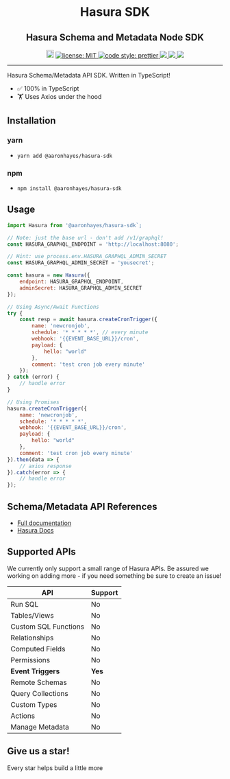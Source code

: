 <h1 align="center">Hasura SDK</h1>
<h2 align="center">Hasura Schema and Metadata Node SDK</h2>

<p align="center">
 <a href="https://badge.fury.io/js/%40aaronhayes%2Fhasura-sdk"><img src="https://badge.fury.io/js/%40aaronhayes%2Fhasura-sdk.svg" alt="npm version" height="18"></a>
  <a href="LICENSE">
    <img src="https://img.shields.io/badge/license-MIT-yellow.svg" alt="license: MIT" />
  </a>
  <a href="https://prettier.io">
    <img src="https://img.shields.io/badge/code_style-prettier-ff69b4.svg" alt="code style: prettier" />
  </a>
  <a href="https://circleci.com/gh/aaronhayes/hasura-sdk">
    <img src="https://circleci.com/gh/aaronhayes/hasura-sdk.svg?style=svg"/>
  </a>
    <a href="https://github.com/aaronhayes/hasura-sdk/actions">
    <img src="https://github.com/aaronhayes/hasura-sdk/workflows/Tests/badge.svg?branch=master"/>
  </a>
  <a href="https://codecov.io/gh/aaronhayes/hasura-sdk">
    <img src="https://codecov.io/gh/aaronhayes/hasura-sdk/branch/master/graph/badge.svg" />
  </a>
</p>

---

Hasura Schema/Metadata API SDK. Written in TypeScript!

- ✅ 100% in TypeScript
- 🏋️ Uses Axios under the hood

## Installation

### yarn

- `yarn add @aaronhayes/hasura-sdk`

### npm

- `npm install @aaronhayes/hasura-sdk`

## Usage

```JavaScript
import Hasura from '@aaronhayes/hasura-sdk`;

// Note: just the base url - don't add /v1/graphql!
const HASURA_GRAPHQL_ENDPOINT = 'http://localhost:8080';

// Hint: use process.env.HASURA_GRAPHQL_ADMIN_SECRET
const HASURA_GRAPHQL_ADMIN_SECRET = 'yousecret';

const hasura = new Hasura({
    endpoint: HASURA_GRAPHQL_ENDPOINT,
    adminSecret: HASURA_GRAPHQL_ADMIN_SECRET
});

// Using Async/Await Functions
try {
    const resp = await hasura.createCronTrigger({
        name: 'newcronjob',
        schedule: '* * * * *', // every minute
        webhook: '{{EVENT_BASE_URL}}/cron',
        payload: {
            hello: "world"
        },
        comment: 'test cron job every minute'
    });
} catch (error) {
    // handle error
}

// Using Promises
hasura.createCronTrigger({
    name: 'newcronjob',
    schedule: '* * * * *',
    webhook: '{{EVENT_BASE_URL}}/cron',
    payload: {
        hello: "world"
    },
    comment: 'test cron job every minute'
}).then(data => {
    // axios response
}).catch(error => {
    // handle error
});
```

## Schema/Metadata API References

- [Full documentation](https://aaronhayes.github.io/hasura-sdk/)
- [Hasura Docs](https://hasura.io/docs/1.0/graphql/manual/api-reference/schema-metadata-api/index.html#metadata-apis)

## Supported APIs

We currently only support a small range of Hasura APIs. Be assured we working on adding more - if you need something be sure to create an issue!

| API                   | Support    |
| --------------------- | ---------- |
| Run SQL               | No         |
| Tables/Views          | No         |
| Custom SQL Functions  | No         |
| Relationships         | No         |
| Computed Fields       | No         |
| Permissions           | No         |
| <b>Event Triggers</b> | <b>Yes</b> |
| Remote Schemas        | No         |
| Query Collections     | No         |
| Custom Types          | No         |
| Actions               | No         |
| Manage Metadata       | No         |

## Give us a star!

Every star helps build a little more

